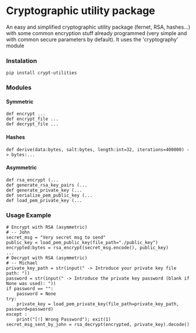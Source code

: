 # Cryptographic utility package

An easy and simplified cryptographic utility package (fernet, RSA, hashes...) with some
common encryption stuff already programmed (very simple and with common secure parameters by default). 
It uses the 'cryptography' module

### Instalation
```
pip install crypt-utilities
```
### Modules 

#### Symmetric
```
def encrypt ...
def encrypt_file ...
def decrypt_file ...
```

#### Hashes
```
def derive(data:bytes, salt:bytes, length:int=32, iterations=400000) -> bytes:...
```

#### Asymmetric
```
def rsa_encrypt (...
def generate_rsa_key_pairs (...
def generate_private_key (...
def serialize_pem_public_key (...
def load_pem_private_key (...
```
### Usage Example

```
# Encrypt with RSA (asymmetric)
# -- John
secret_msg = "Very secret msg to send"
public_key = load_pem_public_key(file_path="./public_key")
encrypted:bytes = rsa_encrypt(secret_msg.encode(), public_key)
...
# Decrypt with RSA (asymmetric)
# -- Michael
private_key_path = str(input(" -> Introduce your private key file path: "))
password = str(input(" -> Introduce the private key password (blank if None was used): "))
if password == "":
    password = None
try:
    private_key = load_pem_private_key(file_path=private_key_path, password=password)
except :
    print("[!] Wrong Password"); exit(1)
secret_msg_sent_by_john = rsa_decrypt(encrypted, private_key).decode()
```